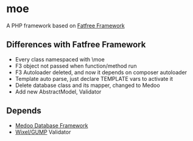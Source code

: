 # moe
A PHP framework based on [Fatfree Framework](http://fatfreeframework.com)

## Differences with Fatfree Framework
- Every class namespaced with \moe
- F3 object not passed when function/method run
- F3 Autoloader deleted, and now it depends on composer autoloader
- Template auto parse, just declare TEMPLATE vars to activate it
- Delete database class and its mapper, changed to Medoo
- Add new AbstractModel, Validator

## Depends
- [Medoo Database Framework](https://github.com/catfan/Medoo)
- [Wixel/GUMP](https://github.com/Wixel/GUMP) Validator